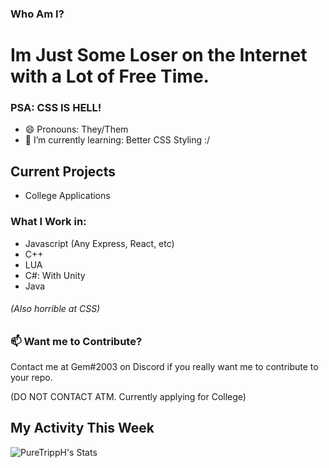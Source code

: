 ### Who Am I?
# Im Just Some Loser on the Internet with a Lot of Free Time.
### PSA: CSS IS HELL!
- 😄 Pronouns: They/Them
- 🌱 I’m currently learning: Better CSS Styling :/


## Current Projects
- College Applications

### What I Work in:
- Javascript (Any Express, React, etc)
- C++ 
- LUA
- C#: With Unity
- Java
###### (Also horrible at CSS)

### 📫 Want me to Contribute?
Contact me at Gem#2003 on Discord if you really want me to contribute to your repo.

(DO NOT CONTACT ATM. Currently applying for College)

## My Activity This Week

![PureTrippH's Stats](https://github-readme-stats.vercel.app/api/wakatime?username=@Gem)

<!--
**PureTrippH/PureTrippH** is a ✨ _special_ ✨ repository because its `README.md` (this file) appears on your GitHub profile.

Here are some ideas to get you started:



- 👯 I’m looking to collaborate on ...
- 🤔 I’m looking for help with ...
- 💬 Ask me about ...
- 📫 How to reach me: ...
 ...
- ⚡ Fun fact: ...
-->
